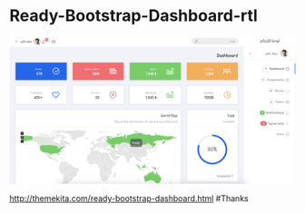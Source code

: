 # Ready-Bootstrap-Dashboard-rtl

![Alt text](img/img.png?raw=true "Title")


http://themekita.com/ready-bootstrap-dashboard.html
#Thanks

